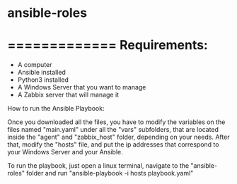 # ansible-roles

=============
Requirements:
=============

- A computer
- Ansible installed
- Python3 installed
- A Windows Server that you want to manage
- A Zabbix server that will manage it



How to run the Ansible Playbook:


Once you downloaded all the files, you have to modify the variables on the files named "main.yaml" under all the "vars" subfolders, that are located inside the "agent" and "zabbix_host" folder, depending on your needs. After that, modify the "hosts" file, and put the ip addresses that correspond to your Windows Server and your Ansible.

To run the playbook, just open a linux terminal, navigate to the "ansible-roles" folder and run "ansible-playbook -i hosts playbook.yaml"

